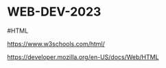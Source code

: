 # WEB-DEV-2023


#HTML 


https://www.w3schools.com/html/


https://developer.mozilla.org/en-US/docs/Web/HTML
